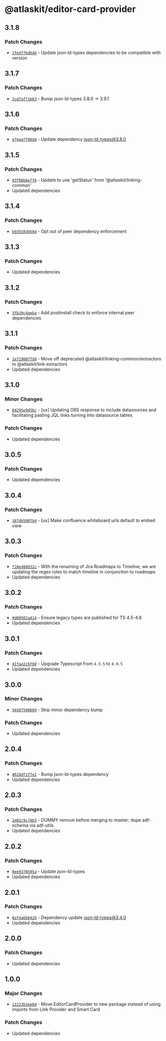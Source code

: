 # @atlaskit/editor-card-provider

## 3.1.8

### Patch Changes

- [`1fedffbd64b`](https://bitbucket.org/atlassian/atlassian-frontend/commits/1fedffbd64b) - Update json-ld-types dependencies to be compatible with version

## 3.1.7

### Patch Changes

- [`2cd7af71b63`](https://bitbucket.org/atlassian/atlassian-frontend/commits/2cd7af71b63) - Bump json-ld-types 3.8.0 -> 3.9.1

## 3.1.6

### Patch Changes

- [`e74ae7f06d4`](https://bitbucket.org/atlassian/atlassian-frontend/commits/e74ae7f06d4) - Update dependency json-ld-types@3.8.0

## 3.1.5

### Patch Changes

- [`83f06b6e7f6`](https://bitbucket.org/atlassian/atlassian-frontend/commits/83f06b6e7f6) - Update to use 'getStatus' from '@atlaskit/linking-common'
- Updated dependencies

## 3.1.4

### Patch Changes

- [`b9355830504`](https://bitbucket.org/atlassian/atlassian-frontend/commits/b9355830504) - Opt out of peer dependency enforcement

## 3.1.3

### Patch Changes

- Updated dependencies

## 3.1.2

### Patch Changes

- [`3fb20c4aeba`](https://bitbucket.org/atlassian/atlassian-frontend/commits/3fb20c4aeba) - Add postinstall check to enforce internal peer dependencies

## 3.1.1

### Patch Changes

- [`1e7190077d4`](https://bitbucket.org/atlassian/atlassian-frontend/commits/1e7190077d4) - Move off deprecated @atlaskit/linking-common/extractors to @atlaskit/link-extractors
- Updated dependencies

## 3.1.0

### Minor Changes

- [`04295e9d5bc`](https://bitbucket.org/atlassian/atlassian-frontend/commits/04295e9d5bc) - [ux] Updating ORS response to include datasources and facilitating pasting JQL links turning into datasource tables

### Patch Changes

- Updated dependencies

## 3.0.5

### Patch Changes

- Updated dependencies

## 3.0.4

### Patch Changes

- [`1674b5907b4`](https://bitbucket.org/atlassian/atlassian-frontend/commits/1674b5907b4) - [ux] Make confluence whiteboard urls default to embed view

## 3.0.3

### Patch Changes

- [`f10ed88032c`](https://bitbucket.org/atlassian/atlassian-frontend/commits/f10ed88032c) - With the renaming of Jira Roadmaps to Timeline, we are updating the regex rules to match timeline in conjunction to roadmaps
- Updated dependencies

## 3.0.2

### Patch Changes

- [`9d00501a414`](https://bitbucket.org/atlassian/atlassian-frontend/commits/9d00501a414) - Ensure legacy types are published for TS 4.5-4.8
- Updated dependencies

## 3.0.1

### Patch Changes

- [`41fae2c6f68`](https://bitbucket.org/atlassian/atlassian-frontend/commits/41fae2c6f68) - Upgrade Typescript from `4.5.5` to `4.9.5`
- Updated dependencies

## 3.0.0

### Minor Changes

- [`56507598609`](https://bitbucket.org/atlassian/atlassian-frontend/commits/56507598609) - Skip minor dependency bump

### Patch Changes

- Updated dependencies

## 2.0.4

### Patch Changes

- [`0624df1ffe1`](https://bitbucket.org/atlassian/atlassian-frontend/commits/0624df1ffe1) - Bump json-ld-types dependency
- Updated dependencies

## 2.0.3

### Patch Changes

- [`2e01c9c74b5`](https://bitbucket.org/atlassian/atlassian-frontend/commits/2e01c9c74b5) - DUMMY remove before merging to master; dupe adf-schema via adf-utils
- Updated dependencies

## 2.0.2

### Patch Changes

- [`0ee9370595a`](https://bitbucket.org/atlassian/atlassian-frontend/commits/0ee9370595a) - Update json-ld-types
- Updated dependencies

## 2.0.1

### Patch Changes

- [`0af4a6b6426`](https://bitbucket.org/atlassian/atlassian-frontend/commits/0af4a6b6426) - Dependency update json-ld-types@3.4.0
- Updated dependencies

## 2.0.0

### Patch Changes

- Updated dependencies

## 1.0.0

### Major Changes

- [`12223b3ee04`](https://bitbucket.org/atlassian/atlassian-frontend/commits/12223b3ee04) - Move EditorCardProvider to new package instead of using imports from Link Provider and Smart Card

### Patch Changes

- Updated dependencies
